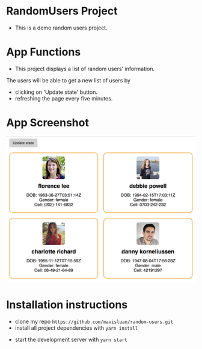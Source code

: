 # RandomUsers Project

- This is a demo random users project.


# App Functions

- This project displays a list of random users' information. 

The users will be able to get a new list of users by

- clicking on 'Update state' button.
- refreshing the page every five minutes.


# App Screenshot

![](src/screenshot.png)


# Installation instructions
- clone my repo `https://github.com/mavisluan/random-users.git`
- install all project dependencies with `yarn install`
* start the development server with `yarn start`